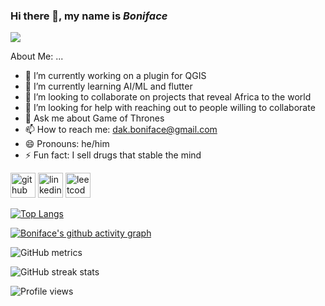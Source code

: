 ### Hi there 👋, my name is *Boniface*
![](https://media.licdn.com/dms/image/D4E16AQFcVVGXjKVCUQ/profile-displaybackgroundimage-shrink_200_800/0/1666961615772?e=2147483647&v=beta&t=s8o_KzDJQvjqZvAy__0d3IH8dxAbDvgEM7tND1QchGw)

About Me: ...

- 🔭 I’m currently working on a plugin for QGIS 
- 🌱 I’m currently learning AI/ML and flutter 
- 👯 I’m looking to collaborate on projects that reveal Africa to the world 
- 🤔 I’m looking for help with reaching out to people willing to collaborate 
- 💬 Ask me about Game of Thrones 
- 📫 How to reach me: dak.boniface@gmail.com 
- 😄 Pronouns: he/him 
- ⚡ Fun fact: I sell drugs that stable the mind 


[<img src='https://cdn.jsdelivr.net/npm/simple-icons@3.0.1/icons/github.svg' alt='github' height='40'>](https://github.com/Serkhani)  [<img src='https://cdn.jsdelivr.net/npm/simple-icons@3.0.1/icons/linkedin.svg' alt='linkedin' height='40'>](https://www.linkedin.com/in/https://www.linkedin.com/in/dakboniface/)  [<img src='https://cdn.jsdelivr.net/npm/simple-icons@3.0.1/icons/leetcode.svg' alt='leetcode' height='40'>](https://www.leetcode.com/serkhani)  

[![Top Langs](https://github-readme-stats.vercel.app/api/top-langs/?username=Serkhani)](https://github.com/anuraghazra/github-readme-stats)

<!-- ![GitHub stats](https://github-readme-stats.vercel.app/api?username=Serkhani&show_icons=true&count_private=true)   -->

[![Boniface's github activity graph](https://github-readme-activity-graph.cyclic.app/graph?username=Serkhani&theme=github-compact)](https://github.com/ashutosh00710/github-readme-activity-graph)  

![GitHub metrics](https://metrics.lecoq.io/Serkhani)  

![GitHub streak stats](https://streak-stats.demolab.com/?user=Serkhani)  

![Profile views](https://gpvc.arturio.dev/Serkhani)